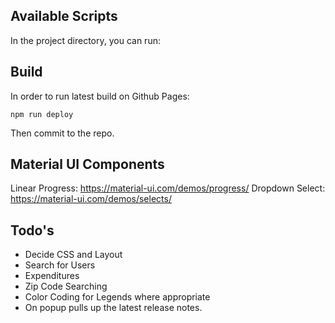 ## Available Scripts

In the project directory, you can run:

## Build

In order to run latest build on Github Pages:

`npm run deploy`

Then commit to the repo.

## Material UI Components

Linear Progress: https://material-ui.com/demos/progress/
Dropdown Select: https://material-ui.com/demos/selects/

## Todo's
* Decide CSS and Layout
* Search for Users
* Expenditures
* Zip Code Searching
* Color Coding for Legends where appropriate
* On popup pulls up the latest release notes.
